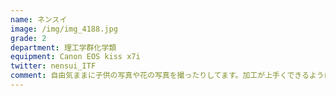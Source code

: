 ```yaml
---
name: ネンスイ
image: /img/img_4188.jpg
grade: 2
department: 理工学群化学類
equipment: Canon EOS kiss x7i
twitter: nensui_ITF
comment: 自由気ままに子供の写真や花の写真を撮ったりしてます。加工が上手くできるようになりたい
---
```

